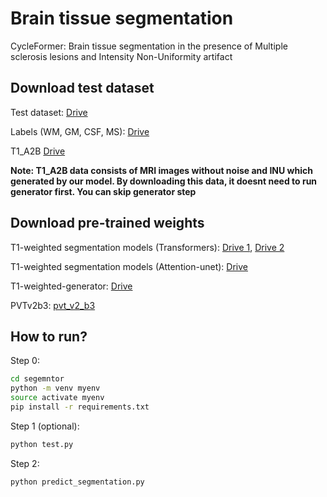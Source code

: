 # Brain tissue segmentation
CycleFormer: Brain tissue segmentation in the presence of Multiple sclerosis lesions and Intensity Non-Uniformity artifact

## Download test dataset

Test dataset: [Drive]()

Labels (WM, GM, CSF, MS): [Drive]()

T1_A2B [Drive]()

**Note: T1_A2B data consists of MRI images without noise and INU which generated by our model. By downloading this data, it doesnt need to run generator first. You can skip generator step**

## Download pre-trained weights
T1-weighted segmentation models (Transformers): [Drive 1](https://drive.google.com/file/d/1sFtfAtIuaqd0XlQW225m0EDj9tYLDKTY/view?usp=sharing), [Drive 2](https://drive.google.com/file/d/1PiVRVKw2mQM3BL4HvEYiOW15N5MnZT9e/view?usp=sharing)

T1-weighted segmentation models (Attention-unet): [Drive]()

T1-weighted-generator: [Drive]()

PVTv2b3: [pvt_v2_b3](https://github.com/whai362/PVT/releases/download/v2/pvt_v2_b3.pth)

## How to run?
Step 0:
```bash
cd segemntor
python -m venv myenv
source activate myenv
pip install -r requirements.txt
```

Step 1 (optional):
```bash
python test.py
```

Step 2:
```bash
python predict_segmentation.py
```
